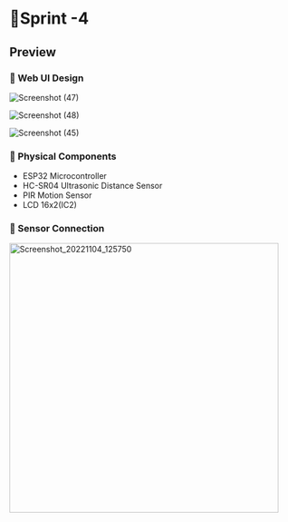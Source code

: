 # :star2:Sprint -4

## Preview

### :key: Web UI Design

![Screenshot (47)](https://user-images.githubusercontent.com/101011054/200357951-e906ce58-755a-4262-b0b9-ae1cacb62e4c.png)

![Screenshot (48)](https://user-images.githubusercontent.com/101011054/200358020-f25c744c-8733-47e9-9fd8-911534955e6d.png)

![Screenshot (45)](https://user-images.githubusercontent.com/101011054/200358093-4775f9a0-4cfd-4810-a571-136e6ffe8ebe.png)


### :key: Physical Components
   * ESP32 Microcontroller
   * HC-SR04 Ultrasonic Distance Sensor
   * PIR Motion Sensor
   * LCD 16x2(IC2)

### :key: Sensor Connection

<img width="475" alt="Screenshot_20221104_125750" src="https://user-images.githubusercontent.com/101011054/200359576-d265d73f-4f47-4686-bddc-ffa1781b19bb.png">

